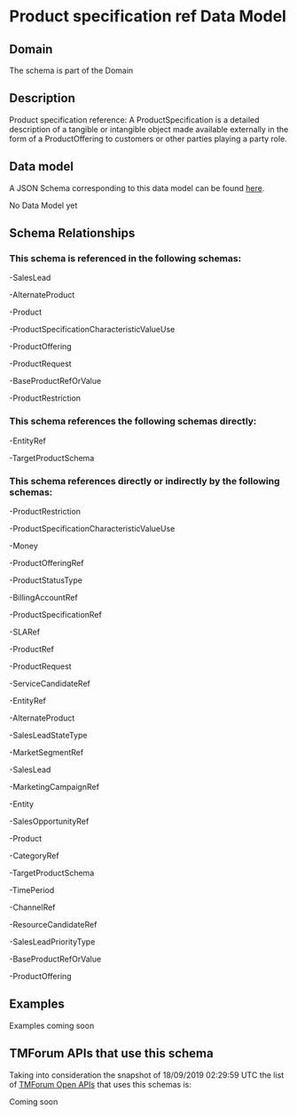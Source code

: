 # Product specification ref Data Model

## Domain

The  schema is part of the  Domain

## Description

Product specification reference: A ProductSpecification is a detailed description of a tangible or intangible object made available externally in the form of a ProductOffering to customers or other parties playing a party role.

## Data model

A JSON Schema corresponding to this data model can be found
[here](https://github.com/tmforum-rand/schemas/blob/master/Product/ProductSpecificationRef.schema.json).

No Data Model yet

## Schema Relationships

### This schema is referenced in the following schemas:

-SalesLead

-AlternateProduct

-Product

-ProductSpecificationCharacteristicValueUse

-ProductOffering

-ProductRequest

-BaseProductRefOrValue

-ProductRestriction

### This schema references the following schemas directly:

-EntityRef

-TargetProductSchema

### This schema references directly or indirectly by the following schemas:

-ProductRestriction

-ProductSpecificationCharacteristicValueUse

-Money

-ProductOfferingRef

-ProductStatusType

-BillingAccountRef

-ProductSpecificationRef

-SLARef

-ProductRef

-ProductRequest

-ServiceCandidateRef

-EntityRef

-AlternateProduct

-SalesLeadStateType

-MarketSegmentRef

-SalesLead

-MarketingCampaignRef

-Entity

-SalesOpportunityRef

-Product

-CategoryRef

-TargetProductSchema

-TimePeriod

-ChannelRef

-ResourceCandidateRef

-SalesLeadPriorityType

-BaseProductRefOrValue

-ProductOffering



## Examples

Examples coming soon

## TMForum APIs that use this schema

Taking into consideration the snapshot of 18/09/2019 02:29:59 UTC the list of [TMForum Open APIs](https://www.tmforum.org/open-apis/) that uses this schemas is:

Coming soon